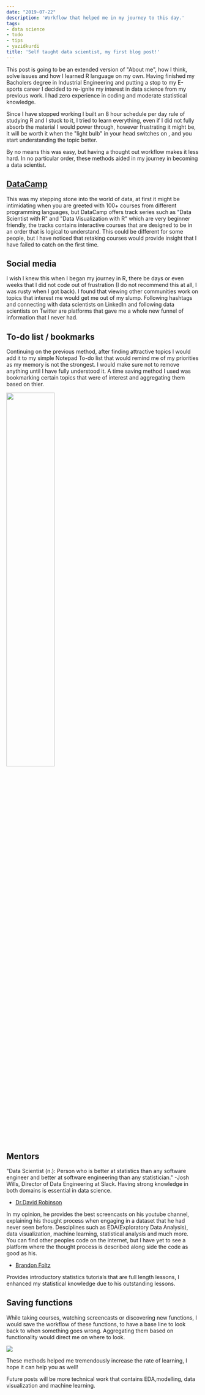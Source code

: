 ```yaml
---
date: "2019-07-22"
description: 'Workflow that helped me in my journey to this day.'
tags:
- data science
- todo
- tips
- yazidkurdi
title: 'Self taught data scientist, my first blog post!'
---
```


This post is going to be an extended version of "About me", how I think, solve issues and how I learned R language on my own. Having finished my Bacholers degree in Industrial Engineering and putting a stop to my E-sports career I 
decided to re-ignite my interest in data science from my previous work. I had zero experience in coding and moderate statistical knowledge. 

Since I have stopped working I built an 8 hour schedule per day rule of studying R and I stuck 
to it, I tried to learn everything, even if I did not fully absorb the material I would power through, however frustrating it might be, it will be worth it when the "light bulb" in your head switches on , and you start understanding the topic better.

By no means this was easy, but having a thought out workflow makes it less hard. In no particular order, these methods aided in my journey in becoming a data scientist.

## [DataCamp](http://DataCamp.com/)

This was my stepping stone into the world of data, at first it might be intimidating when you are greeted with 100+ courses from different programming languages, but DataCamp offers track series such as "Data Scientist with R" and 
"Data Visualization with R" which are very beginner friendly, the tracks contains interactive courses that are designed to be in an order that is logical to understand. This could be different for some people, but I have noticed that retaking courses would provide insight that I have failed to catch on the first time.

## Social media

I wish I knew this when I began my journey in R, there be days or even weeks that I did not code out of frustration (I do not recommend this at all, I was rusty when I got back). I found that viewing other communities work on 
topics that interest me would get me out of my slump. Following hashtags and connecting with data scientists on LinkedIn and following data scientists on Twitter are platforms that gave me a whole new funnel of information that I 
never had.

## To-do list / bookmarks

Continuing on the previous method, after finding attractive topics I would add it to my simple Notepad To-do list that would remind me of my priorities as my memory is not the strongest. I would make sure not to remove anything until
I have fully understood it. A time saving method I used was bookmarking certain topics that were of interest and aggregating them based on thier.

<img src="/posts/post-1_files/Combined.PNG" alt="" width="50%"/>

## Mentors
"Data Scientist (n.): Person who is better at statistics than any software engineer and better at software engineering than any statistician." -Josh Wills, Director of Data Engineering at Slack. Having strong knowledge in both domains is 
essential in data science.

* [Dr.David Robinson](https://www.youtube.com/channel/UCeiiqmVK07qhY-wvg3IZiZQ)

In my opinion, he provides the best screencasts on his youtube channel, explaining his thought process when engaging in a dataset that he had never seen before. Desciplines such as EDA(Exploratory Data Analysis), data visualization, 
machine learning, statistical analysis and much more. 
You can find other peoples code on the internet, but I have yet to see a platform where the thought process is described along side the code as good as his.

* [Brandon Foltz](https://www.youtube.com/channel/UCFrjdcImgcQVyFbK04MBEhA)

Provides introductory statistics tutorials that are full length lessons, I enhanced my statistical knowledge due to his outstanding lessons.

## Saving functions

While taking courses, watching screencasts or discovering new functions, I would save the workflow of these functions, to have a base line to look back to when something goes wrong. Aggregating them based on functionality would direct
me on where to look.

![](/posts/post-1_files/Functions.PNG)


These methods helped me tremendously increase the rate of learning, I hope it can help you as well!

Future posts will be more technical work that contains EDA,modelling, data visualization and machine learning.



